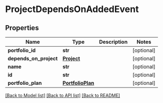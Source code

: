 # ProjectDependsOnAddedEvent

## Properties
Name | Type | Description | Notes
------------ | ------------- | ------------- | -------------
**portfolio_id** | **str** |  | [optional] 
**depends_on_project** | [**Project**](Project.md) |  | [optional] 
**name** | **str** |  | [optional] 
**id** | **str** |  | [optional] 
**portfolio_plan** | [**PortfolioPlan**](PortfolioPlan.md) |  | [optional] 

[[Back to Model list]](../README.md#documentation-for-models) [[Back to API list]](../README.md#documentation-for-api-endpoints) [[Back to README]](../README.md)


